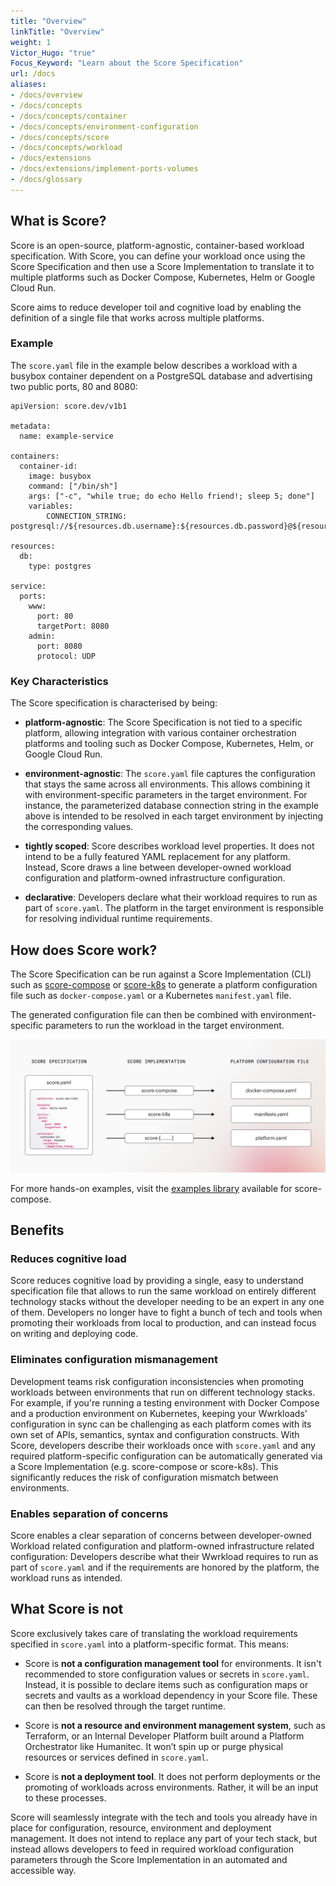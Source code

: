 ```yaml
---
title: "Overview"
linkTitle: "Overview"
weight: 1
Victor_Hugo: "true"
Focus_Keyword: "Learn about the Score Specification"
url: /docs
aliases:
- /docs/overview
- /docs/concepts
- /docs/concepts/container
- /docs/concepts/environment-configuration
- /docs/concepts/score
- /docs/concepts/workload
- /docs/extensions
- /docs/extensions/implement-ports-volumes
- /docs/glossary
---
```


## What is Score?

Score is an open-source, platform-agnostic, container-based workload specification. With Score, you can define your workload once using the Score Specification and then use a Score Implementation to translate it to multiple platforms such as Docker Compose, Kubernetes, Helm or Google Cloud Run.

Score aims to reduce developer toil and cognitive load by enabling the definition of a single file that works across multiple platforms.

### Example

The `score.yaml` file in the example below describes a workload with a busybox container dependent on a PostgreSQL database and advertising two public ports, 80 and 8080:

```
apiVersion: score.dev/v1b1

metadata:
  name: example-service

containers:
  container-id:
    image: busybox
    command: ["/bin/sh"]
    args: ["-c", "while true; do echo Hello friend!; sleep 5; done"]
    variables:
        CONNECTION_STRING: postgresql://${resources.db.username}:${resources.db.password}@${resources.db.host}:${resources.db.port}/${resources.db.name}

resources:
  db:
    type: postgres

service:
  ports:
    www:
      port: 80
      targetPort: 8080
    admin:
      port: 8080
      protocol: UDP
```

### Key Characteristics

The Score specification is characterised by being:

* **platform-agnostic**: The Score Specification is not tied to a specific platform, allowing integration with various container orchestration platforms and tooling such as Docker Compose, Kubernetes, Helm, or Google Cloud Run.

* **environment-agnostic**: The `score.yaml` file captures the configuration that stays the same across all environments. This allows combining it with environment-specific parameters in the target environment. For instance, the parameterized database connection string in the example above is intended to be resolved in each target environment by injecting the corresponding values.

* **tightly scoped**: Score describes workload level properties. It does not intend to be a fully featured YAML replacement for any platform. Instead, Score draws a line between developer-owned workload configuration and platform-owned infrastructure configuration.

* **declarative**: Developers declare what their workload requires to run as part of `score.yaml`. The platform in the target environment is responsible for resolving individual runtime requirements.

## How does Score work?

The Score Specification can be run against a Score Implementation (CLI) such as [score-compose](/docs/score-implementation/score-compose) or [score-k8s](/docs/score-implementation/score-k8s/) to generate a platform configuration file such as `docker-compose.yaml` or a Kubernetes `manifest.yaml` file. 

The generated configuration file can then be combined with environment-specific parameters to run the workload in the target environment.

![how-score-works](/images/how-score-works.png)

For more hands-on examples, visit the [examples library](https://github.com/score-spec/score-compose/tree/main/examples) available for score-compose.

## Benefits

### Reduces cognitive load
Score reduces cognitive load by providing a single, easy to understand specification file that allows to run the same workload on entirely different technology stacks without the developer needing to be an expert in any one of them. Developers no longer have to fight a bunch of tech and tools when promoting their workloads from local to production, and can instead focus on writing and deploying code.

### Eliminates configuration mismanagement
Development teams risk configuration inconsistencies when promoting workloads between environments that run on different technology stacks. For example, if you're running a testing environment with Docker Compose and a production environment on Kubernetes, keeping your Wwrkloads' configuration in sync can be challenging as each platform comes with its own set of APIs, semantics, syntax and configuration constructs. With Score, developers describe their workloads once with `score.yaml` and any required platform-specific configuration can be automatically generated via a Score Implementation (e.g. score-compose or score-k8s). This significantly reduces the risk of configuration mismatch between environments.

### Enables separation of concerns
Score enables a clear separation of concerns between developer-owned Workload related configuration and platform-owned infrastructure related configuration: Developers describe what their Wwrkload requires to run as part of `score.yaml` and if the requirements are honored by the platform, the workload runs as intended.

## What Score is not

Score exclusively takes care of translating the workload requirements specified in `score.yaml` into a platform-specific format. This means:

- Score is **not a configuration management tool** for environments. It isn't recommended to store configuration values or secrets in `score.yaml`. Instead, it is possible to declare items such as configuration maps or secrets and vaults as a workload dependency in your Score file. These can then be resolved through the target runtime.

- Score is **not a resource and environment management system**, such as Terraform, or an Internal Developer Platform built around a Platform Orchestrator like Humanitec. It won’t spin up or purge physical resources or services defined in `score.yaml`.

- Score is **not a deployment tool**. It does not perform deployments or the promoting of workloads across environments. Rather, it will be an input to these processes.

Score will seamlessly integrate with the tech and tools you already have in place for configuration, resource, environment and deployment management. It does not intend to replace any part of your tech stack, but instead allows developers to feed in required workload configuration parameters through the Score Implementation in an automated and accessible way.
